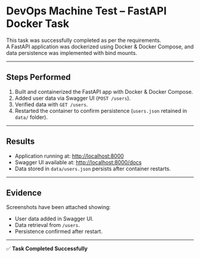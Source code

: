 # DevOps Machine Test – FastAPI Docker Task

This task was successfully completed as per the requirements.  
A FastAPI application was dockerized using Docker & Docker Compose, and data persistence was implemented with bind mounts.  

---

## Steps Performed
1. Built and containerized the FastAPI app with Docker & Docker Compose.  
2. Added user data via Swagger UI (`POST /users`).  
3. Verified data with `GET /users`.  
4. Restarted the container to confirm persistence (`users.json` retained in `data/` folder).  

---

## Results
- Application running at: [http://localhost:8000](http://localhost:8000)  
- Swagger UI available at: [http://localhost:8000/docs](http://localhost:8000/docs)  
- Data stored in `data/users.json` persists after container restarts.  

---

## Evidence
Screenshots have been attached showing:  
- User data added in Swagger UI.  
- Data retrieval from `/users`.  
- Persistence confirmed after restart.  

---

✅ **Task Completed Successfully**
